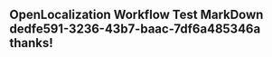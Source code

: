 <properties
ms.topic="hero-topic"
ms.test1="hero-topic"
ms.test2="test"/>


## OpenLocalization Workflow Test MarkDown dedfe591-3236-43b7-baac-7df6a485346a thanks!



<!--HONumber=Jul16_HO3-->


